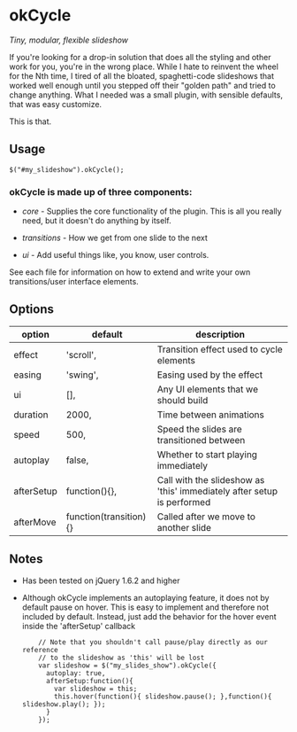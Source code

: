 # okCycle

*Tiny, modular, flexible slideshow* 

If you're looking for a drop-in solution that does all the styling and other
work for you, you're in the wrong place. While I hate to reinvent the wheel for
the Nth time, I tired of all the bloated, spaghetti-code slideshows that
worked well enough until you stepped off their "golden path" and tried to change
anything. What I needed was a small plugin, with sensible defaults, that was
easy customize. 

This is that.

## Usage

    $("#my_slideshow").okCycle();

### okCycle is made up of three components:

* *core* - Supplies the core functionality of the plugin. This is all you really need, but it doesn't do anything by itself.

* *transitions* - How we get from one slide to the next

* *ui* - Add useful things like, you know, user controls.

See each file for information on how to extend and write your own transitions/user interface elements.

## Options

option           | default                | description
---------------- | ---------------------- | -------------
effect           | 'scroll',              | Transition effect used to cycle elements
easing           | 'swing',               | Easing used by the effect
ui               | [],                    | Any UI elements that we should build
duration         | 2000,                  | Time between animations
speed            | 500,                   | Speed the slides are transitioned between
autoplay         | false,                 | Whether to start playing immediately
afterSetup       | function(){},          | Call with the slideshow as 'this' immediately after setup is performed
afterMove        | function(transition){} | Called after we move to another slide

## Notes

* Has been tested on jQuery 1.6.2 and higher

* Although okCycle implements an autoplaying feature, it does not by default
  pause on hover. This is easy to implement and therefore not included by
  default. Instead, just add the behavior for the hover event inside the 'afterSetup' callback


          // Note that you shouldn't call pause/play directly as our reference 
          // to the slideshow as 'this' will be lost
          var slideshow = $("my_slides_show").okCycle({
            autoplay: true, 
            afterSetup:function(){
              var slideshow = this;
              this.hover(function(){ slideshow.pause(); },function(){ slideshow.play(); });
            }
          });
